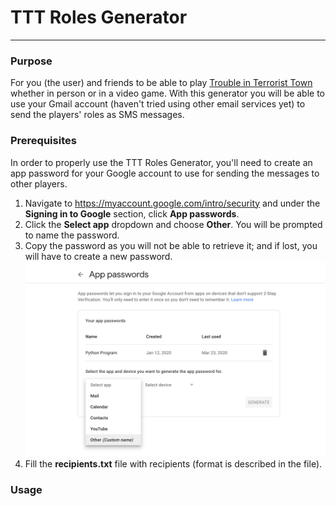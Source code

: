 # TTT Roles Generator
---

### Purpose
For you (the user) and friends to be able to play [Trouble in Terrorist Town](https://www.troubleinterroristtown.com/) whether in person or in a video game. With this generator you will be able to use your Gmail account (haven't tried using other email services yet) to send the players' roles as SMS messages.

### Prerequisites
In order to properly use the TTT Roles Generator, you'll need to create an app password for your Google account to use for sending the messages to other players.<br>

  1. Navigate to https://myaccount.google.com/intro/security and under the **Signing in to Google** section, click **App passwords**.
  2. Click the **Select app** dropdown and choose **Other**. You will be prompted to name the password.
  3. Copy the password as you will not be able to retrieve it; and if lost, you will have to create a new password.<br>
  ![Google App Passwords](images/apppasswords.png)<br>
2. Fill the **recipients.txt** file with recipients (format is described in the file).

### Usage
